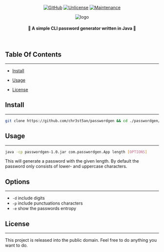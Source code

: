<div align="center">

[![GitHub](https://img.shields.io/badge/--181717?logo=github&logoColor=ffffff)](https://github.com/)
[![Unlicense](https://img.shields.io/badge/License-Unlicense-blue.svg)](https://unlicense.org/)
[![Maintenance](https://img.shields.io/badge/maintained-no-red.svg)](https://bitbucket.org/lbesson/ansi-colors)

![logo](https://i.imgur.com/F46zO5F.png)

#### 🍰 A simple CLI password generator written in Java 🍰

</div>

</br>

## Table Of Contents

---

- [Install](#install)

- [Usage](#usage)

- [License](#license)

## Install

---

```bash
git clone https://github.com/chr3st5an/passwordgen && cd ./passwordgen/
```

## Usage

---

```bash
java -cp passwordgen-1.0.jar com.passwordgen.App length [OPTIONS]
```

This will generate a password with the given length. By default the password only consists of lower- and uppercase characters.

## Options

---

- `-d` include digits
- `-p` include punctuations characters
- `-e` show the passwords entropy

## License

---

This project is released into the public domain. Feel free to do anything you want to do.
